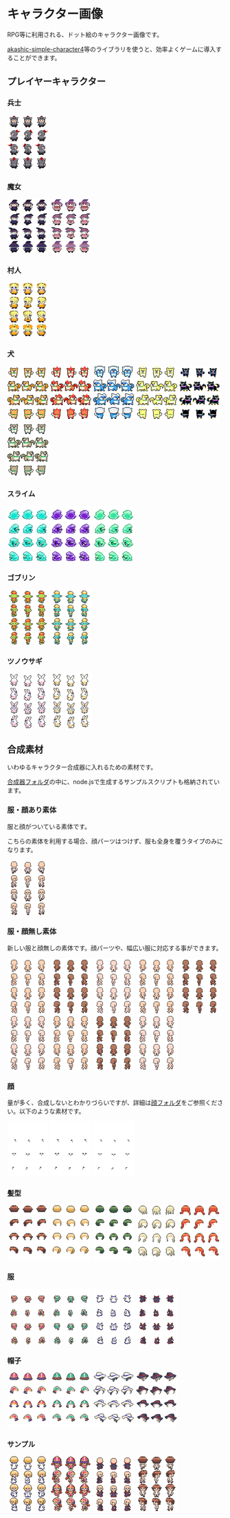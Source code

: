 # キャラクター画像

RPG等に利用される、ドット絵のキャラクター画像です。

[akashic-simple-character4](https://github.com/shinonomekazan/akashic-simple-character4)等のライブラリを使うと、効率よくゲームに導入することができます。

## プレイヤーキャラクター

### 兵士

![兵士](./character1.png)

### 魔女

![魔女A](./character2.png)
![魔女B](./character9.png)

### 村人

![村人A](./character10.png)

### 犬

![犬](./character3.png)
![もえる犬](./character4.png)
![つめたい犬](./character5.png)
![かがやく犬](./character6.png)
![スペース犬](./character7.png)
![野犬](./character8.png)

### スライム

![スライム](./slime.png)
![スライム](./slime2.png)
![スライム](./slime3.png)

### ゴブリン

![ゴブリン1](./goblin1.png)
![ゴブリン2](./goblin2.png)

### ツノウサギ

![ツノウサギ1](./jackalope1.png)
![ツノウサギ2](./jackalope2.png)

## 合成素材

いわゆるキャラクター合成器に入れるための素材です。

[合成器フォルダ](./合成器/)の中に、node.jsで生成するサンプルスクリプトも格納されています。

### 服・顔あり素体

服と顔がついている素体です。

こちらの素体を利用する場合、顔パーツはつけず、服も全身を覆うタイプのみになります。

![素体](./合成器/素体/村人素体_シート.png)

### 服・顔無し素体

新しい服と顔無しの素体です。顔パーツや、幅広い服に対応する事ができます。

![人間素体_両性1](./合成器/素体/人間素体_両性1.png)
![人間素体_両性2](./合成器/素体/人間素体_両性2.png)
![人間素体_両性3](./合成器/素体/人間素体_両性3.png)
![人間素体_女性1](./合成器/素体/人間素体_女性1.png)
![人間素体_女性2](./合成器/素体/人間素体_女性2.png)
![人間素体_女性3](./合成器/素体/人間素体_女性3.png)
![人間素体_男性1](./合成器/素体/人間素体_男性1.png)
![人間素体_男性2](./合成器/素体/人間素体_男性2.png)
![人間素体_男性3](./合成器/素体/人間素体_男性3.png)

### 顔

量が多く、合成しないとわかりづらいですが、詳細は[顔フォルダ](./合成器/顔/)をご参照ください。以下のような素材です。

![顔パーツタイプ1_1](./合成器/顔/顔パーツタイプ1_1.png)
![顔パーツタイプ2_3](./合成器/顔/顔パーツタイプ2_3.png)
![顔パーツタイプ3_8](./合成器/顔/顔パーツタイプ3_8.png)

### 髪型

![髪型1](./合成器/髪/髪1_短髪.png)
![髪型2](./合成器/髪/髪2_短髪.png)
![髪型3](./合成器/髪/髪3_短髪.png)
![髪型4](./合成器/髪/髪4_長髪.png)
![髪型5](./合成器/髪/髪5_長髪.png)

### 服

![服1](./合成器/服/服1_兵士.png)
![服2](./合成器/服/服2_兵士.png)
![服3](./合成器/服/服3_魔法使い.png)
![服4](./合成器/服/服4_魔法使い.png)

### 帽子

![帽子1](./合成器/帽子/帽子1_兵士.png)
![帽子2](./合成器/帽子/帽子2_兵士.png)
![帽子3](./合成器/帽子/帽子3_魔法使い.png)
![帽子4](./合成器/帽子/帽子4_魔法使い.png)


### サンプル

![サンプル1](./合成器/sample1.png)
![サンプル2](./合成器/sample2.png)
![サンプル3](./合成器/sample3.png)
![サンプル4](./合成器/sample4.png)
